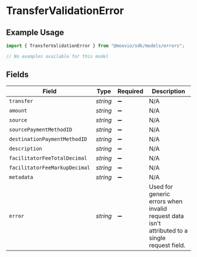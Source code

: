 # TransferValidationError

## Example Usage

```typescript
import { TransferValidationError } from "@moovio/sdk/models/errors";

// No examples available for this model
```

## Fields

| Field                                                                                         | Type                                                                                          | Required                                                                                      | Description                                                                                   |
| --------------------------------------------------------------------------------------------- | --------------------------------------------------------------------------------------------- | --------------------------------------------------------------------------------------------- | --------------------------------------------------------------------------------------------- |
| `transfer`                                                                                    | *string*                                                                                      | :heavy_minus_sign:                                                                            | N/A                                                                                           |
| `amount`                                                                                      | *string*                                                                                      | :heavy_minus_sign:                                                                            | N/A                                                                                           |
| `source`                                                                                      | *string*                                                                                      | :heavy_minus_sign:                                                                            | N/A                                                                                           |
| `sourcePaymentMethodID`                                                                       | *string*                                                                                      | :heavy_minus_sign:                                                                            | N/A                                                                                           |
| `destinationPaymentMethodID`                                                                  | *string*                                                                                      | :heavy_minus_sign:                                                                            | N/A                                                                                           |
| `description`                                                                                 | *string*                                                                                      | :heavy_minus_sign:                                                                            | N/A                                                                                           |
| `facilitatorFeeTotalDecimal`                                                                  | *string*                                                                                      | :heavy_minus_sign:                                                                            | N/A                                                                                           |
| `facilitatorFeeMarkupDecimal`                                                                 | *string*                                                                                      | :heavy_minus_sign:                                                                            | N/A                                                                                           |
| `metadata`                                                                                    | *string*                                                                                      | :heavy_minus_sign:                                                                            | N/A                                                                                           |
| `error`                                                                                       | *string*                                                                                      | :heavy_minus_sign:                                                                            | Used for generic errors when invalid request data isn't attributed to a single request field. |